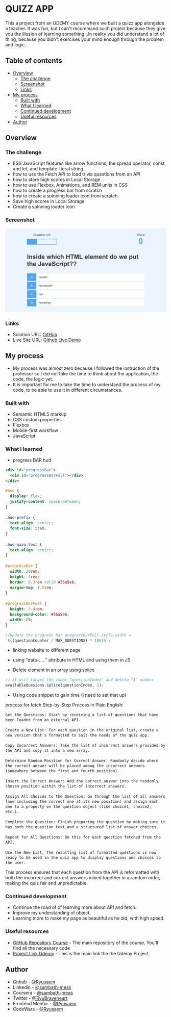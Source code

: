 # QUIZZ APP

This a project from an UDEMY course where we built a quizz app alongside a teacher. It was fun, but I can't recommand such project because they give you the illusion of learning something...In reality you did understand a lot of thing, because you didn't exercises your mind enough through the problem and logic.

## Table of contents

- [Overview](#overview)
  - [The challenge](#the-challenge)
  - [Screenshot](#screenshot)
  - [Links](#links)
- [My process](#my-process)
  - [Built with](#built-with)
  - [What I learned](#what-i-learned)
  - [Continued development](#continued-development)
  - [Useful resources](#useful-resources)
- [Author](#author)

## Overview

### The challenge

- ES6 JavaScript features like arrow functions, the spread operator, const and let, and template literal string
- how to use the Fetch API to load trivia questions from an API
- how to store high scores in Local Storage
- how to use Flexbox, Animations, and REM units in CSS
- how to create a progress bar from scratch
- how to create a spinning loader icon from scratch
- Save high scores in Local Storage
- Create a spinning loader icon

### Screenshot

![Screenshot Project](assets/images/screenshot.png)

### Links

- Solution URL: [GitHub](https://github.com/Ryusaem/js-quizz-app)
- Live Site URL: [Github Live Demo](https://ryusaem.github.io/js-quizz-app/)

## My process

- My process was almost zero because I followed the instruction of the professor so I did not take the time to think about the application, the code, the logic yet.
- It is important for me to take the time to understand the process of my code, to be able to use it in different circumstances.

### Built with

- Semantic HTML5 markup
- CSS custom properties
- Flexbox
- Mobile-first workflow
- JavaScript

### What I learned

- progress BAR hud

```html
<div id="progressBar">
  <div id="progressBarFull"></div>
</div>
```

```css
#hud {
  display: flex;
  justify-content: space-between;
}

.hud-prefix {
  text-align: center;
  font-size: 2rem;
}

.hud-main-text {
  text-align: center;
}

#progressBar {
  width: 20rem;
  height: 4rem;
  border: 0.3rem solid #56a5eb;
  margin-top: 1.5rem;
}

#progressBarFull {
  height: 3.4rem;
  background-color: #56a5eb;
  width: 0%;
}
```

```js
//Update the progress bar progressBarFull.style.width =
`${(questionCounter / MAX_QUESTIONS) * 100}%`;
```

- linking website to different page

- using "data-....." attribute in HTML and using them in JS

- Delete element in an array using splice

```js
// it will target the index "questionIndex" and delete "1" number
availableQuesions.splice(questionIndex, 1);
```

- Using code snippet to gain time (I need to set that up)

process for fetch
Step-by-Step Process in Plain English:

    Get the Questions: Start by receiving a list of questions that have been loaded from an external API.

    Create a New List: For each question in the original list, create a new version that's formatted to suit the needs of the quiz app.

    Copy Incorrect Answers: Take the list of incorrect answers provided by the API and copy it into a new array.

    Determine Random Position for Correct Answer: Randomly decide where the correct answer will be placed among the incorrect answers (somewhere between the first and fourth position).

    Insert the Correct Answer: Add the correct answer into the randomly chosen position within the list of incorrect answers.

    Assign All Choices to the Question: Go through the list of all answers (now including the correct one at its new position) and assign each one to a property on the question object (like choice1, choice2, etc.).

    Complete the Question: Finish preparing the question by making sure it has both the question text and a structured list of answer choices.

    Repeat for All Questions: Do this for each question fetched from the API.

    Use the New List: The resulting list of formatted questions is now ready to be used in the quiz app to display questions and choices to the user.

This process ensures that each question from the API is reformatted with both the incorrect and correct answers mixed together in a random order, making the quiz fair and unpredictable.

### Continued development

- Continue the road of of learning more about API and fetch.
- Improve my understanding of object.
- Learning more to make my page as beautiful as he did, with high speed.

### Useful resources

- [GitHub Repository Course](https://github.com/jamesqquick/Build-A-Quiz-App-With-HTML-CSS-and-JavaScript) - The main repository of the course. You'll find all the necessary code
- [Project Link Udemy](https://www.udemy.com/course/build-a-quiz-app-with-html-css-and-javascript/) - This is the main link the the Udemy Project

## Author

- Github - [@Ryusaem](https://github.com/Ryusaem)
- Linkedin - [@sambath-meas](https://www.linkedin.com/in/sambath-meas)
- Coursera - [@sambath-meas](https://www.coursera.org/learner/sambath-meas)
- Twitter - [@RyuBraveheart](https://twitter.com/RyuBraveheart)
- Frontend Mentor - [@Ryusaem](https://www.frontendmentor.io/profile/Ryusaem)
- CodeWars - [@Ryusaem](https://www.codewars.com/users/Ryusaem)
